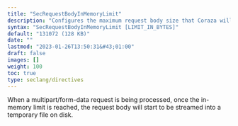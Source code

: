 ```yaml
---
title: "SecRequestBodyInMemoryLimit"
description: "Configures the maximum request body size that Coraza will store in memory."
syntax: "SecRequestBodyInMemoryLimit [LIMIT_IN_BYTES]"
default: "131072 (128 KB)"
date: ""
lastmod: "2023-01-26T13:50:31&#43;01:00"
draft: false
images: []
weight: 100
toc: true
type: seclang/directives
---
```


When a multipart/form-data request is being processed, once the in-memory limit is reached,
the request body will start to be streamed into a temporary file on disk.

